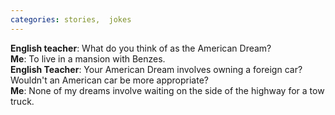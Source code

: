 ```yaml
---
categories: stories,  jokes
---
```


**English teacher**: What do you think of as the American Dream?<br>
**Me**: To live in a mansion with Benzes.<br>
**English Teacher**: Your American Dream involves owning a foreign car? Wouldn't an American car be more appropriate?<br>
**Me**: None of my dreams involve waiting on the side of the highway for a tow truck.